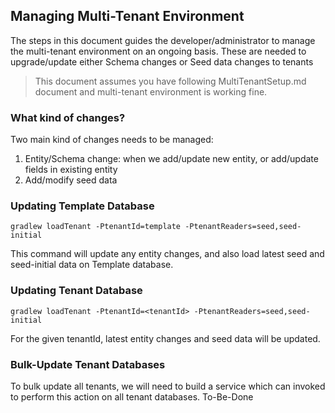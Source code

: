 

## Managing Multi-Tenant Environment

The steps in this document guides the developer/administrator to manage the multi-tenant environment on an ongoing basis. These are needed to upgrade/update either Schema changes or Seed data changes to tenants
> This document assumes you have following MultiTenantSetup.md document and multi-tenant environment is working fine.

### What kind of changes?

Two main kind of changes needs to be managed:
1. Entity/Schema change: when we add/update new entity, or add/update fields in existing entity
2. Add/modify seed data

### Updating Template Database

~~~
gradlew loadTenant -PtenantId=template -PtenantReaders=seed,seed-initial
~~~
This command will update any entity changes, and also load latest seed and seed-initial data on Template database.


### Updating Tenant Database


~~~
gradlew loadTenant -PtenantId=<tenantId> -PtenantReaders=seed,seed-initial
~~~
For the given tenantId, latest entity changes and seed data will be updated.

### Bulk-Update Tenant Databases

To bulk update all tenants, we will need to build a service which can invoked to perform this action on all tenant databases.
To-Be-Done
